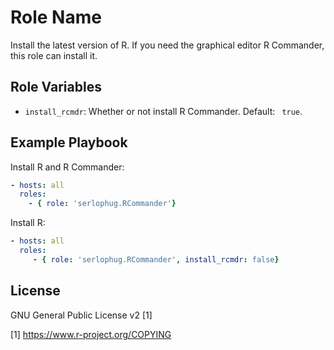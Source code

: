 Role Name
=========

Install the latest version of R. If you need the graphical editor R Commander, this role can install it. 


Role Variables
--------------
- ```install_rcmdr```: Whether or not install R Commander. Default: ``` true```.

Example Playbook
----------------

Install R and R Commander:
```yml
- hosts: all
  roles:
    - { role: 'serlophug.RCommander'}
```

Install R:
```yml
- hosts: all
  roles:
	 - { role: 'serlophug.RCommander', install_rcmdr: false}
```


License
-------

GNU General Public License v2 [1]

[1] https://www.r-project.org/COPYING